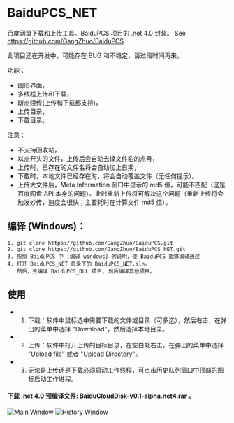 # BaiduPCS_NET
百度网盘下载和上传工具。BaiduPCS 项目的 .net 4.0 封装。 See https://github.com/GangZhuo/BaiduPCS .

此项目还在开发中，可能存在 BUG 和不稳定，请过段时间再来。

功能：
* 图形界面，
* 多线程上传和下载，
* 断点续传(上传和下载都支持)，
* 上传目录，
* 下载目录。

注意：
* 不支持回收站，
* 以点开头的文件，上传后会自动去掉文件名的点号，
* 上传时，已存在的文件名将会自动加上日期，
* 下载时，本地文件已经存在时，将会自动覆盖文件（无任何提示）。
* 上传大文件后，Meta Information 窗口中显示的 md5 值，可能不匹配（这是百度网盘 API 本身的问题）。此时重新上传将可解决这个问题（重新上传将会触发妙传，速度会很快；主要耗时在计算文件 md5 值）。

## 编译 (Windows)：
    1. git clone https://github.com/GangZhuo/BaiduPCS.git
    2. git clone https://github.com/GangZhuo/BaiduPCS_NET.git
    3. 按照 BaiduPCS 中 [编译-windows] 的说明，使 BaiduPCS 能够编译通过
    4. 打开 BaiduPCS_NET 目录下的 BaiduPCS_NET.sln。
	   然后，先编译 BaiduPCS_DLL 项目, 然后编译其他项目。

## 使用
* 1. 下载：软件中鼠标选中需要下载的文件或目录（可多选），然后右击，在弹出的菜单中选择 "Download"，然后选择本地目录。
* 2. 上传：软件中打开上传的目标目录，在空白处右击，在弹出的菜单中选择 "Upload file" 或者 "Upload Directory"。
* 3. 无论是上传还是下载必须启动工作线程，可点击历史队列窗口中顶部的图标启动工作进程。

#### 下载 .net 4.0 预编译文件: [BaiduCloudDisk-v0.1-alpha.net4.rar] 。
![Main Window](https://raw.githubusercontent.com/GangZhuo/BaiduPCS_NET/master/Sample/Sample_0_FileExplorer/main-window.png)
![History Window](https://raw.githubusercontent.com/GangZhuo/BaiduPCS_NET/master/Sample/Sample_0_FileExplorer/history-window.png)

[BaiduPCS]: https://github.com/GangZhuo/BaiduPCS
[BaiduCloudDisk-v0.1-alpha.net4.rar]: https://github.com/GangZhuo/BaiduPCS_NET/releases
[编译-windows]:   https://github.com/GangZhuo/BaiduPCS/blob/master/README.md#编译-windows
